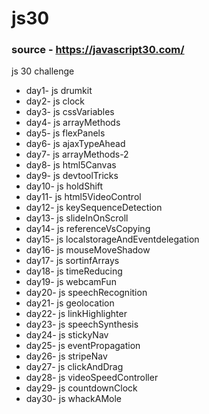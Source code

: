# js30

### source - https://javascript30.com/

js 30 challenge

- day1- js drumkit
- day2- js clock
- day3- js cssVariables
- day4- js arrayMethods
- day5- js flexPanels
- day6- js ajaxTypeAhead
- day7- js arrayMethods-2
- day8- js html5Canvas
- day9- js devtoolTricks
- day10- js holdShift
- day11- js html5VideoControl
- day12- js keySequenceDetection
- day13- js slideInOnScroll
- day14- js referenceVsCopying
- day15- js localstorageAndEventdelegation
- day16- js mouseMoveShadow
- day17- js sortinfArrays
- day18- js timeReducing
- day19- js webcamFun
- day20- js speechRecognition
- day21- js geolocation
- day22- js linkHighlighter
- day23- js speechSynthesis
- day24- js stickyNav
- day25- js eventPropagation
- day26- js stripeNav
- day27- js clickAndDrag
- day28- js videoSpeedController
- day29- js countdownClock
- day30- js whackAMole
